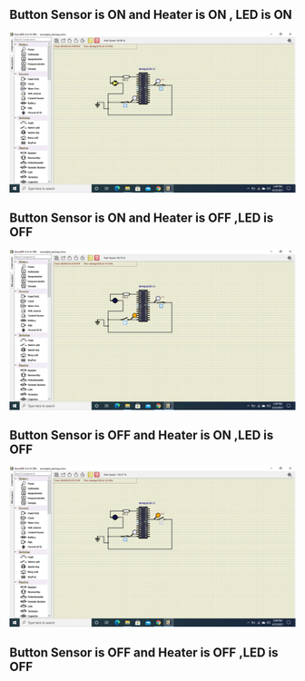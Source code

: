 ## Button Sensor is ON and Heater is ON , LED is ON
![](https://github.com/HarshDubey265091/EmbeddedActivity/blob/main/simulation/Screenshot%20(3).png)
## Button Sensor is ON and Heater is OFF ,LED is OFF
![](https://github.com/HarshDubey265091/EmbeddedActivity/blob/main/simulation/Screenshot%20(4).png)
## Button Sensor is OFF and Heater is ON ,LED is OFF
![](https://github.com/HarshDubey265091/EmbeddedActivity/blob/main/simulation/Screenshot%20(5).png)
## Button Sensor is OFF and Heater is OFF ,LED is OFF
![]()

